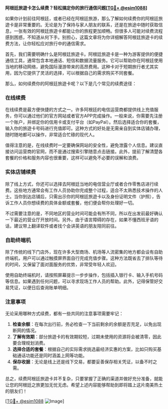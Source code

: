 **阿根廷旅遊卡怎么续费？轻松搞定你的旅行通信问题[[TG💪+ @esim1088](https://t.me/s/esim1088)]**

如果你计划前往阿根廷，或者已经在阿根廷旅游，那么了解如何续费你的阿根廷旅遊卡是非常重要的。无论是为了保持与家人朋友的联系，还是在旅途中随时获取信息，一张有效的阿根廷旅遊卡都能让你的旅程更加顺畅。但很多人可能对续费流程感到困惑，不知道从何下手。别担心，这篇文章将为你详细解答阿根廷旅遊卡的续费方法，让你轻松应对旅行中的通信需求。

首先，我们需要明确什么是阿根廷旅遊卡。阿根廷旅遊卡是一种为游客提供的便捷通信工具，通常包含本地通话、短信和数据流量服务。它可以帮助你在阿根廷使用当地的移动网络，避免国际漫游带来的高昂费用。这种卡对于短期旅行者尤其实用，因为它提供了灵活的选择，可以根据自己的需求购买不同套餐。

那么，如何续费你的阿根廷旅遊卡呢？以下是几个常见的续费途径：

### 在线续费

在线续费是最方便快捷的方式之一。许多阿根廷的电信运营商都提供线上充值服务，你可以通过他们的官方网站或者官方APP完成操作。一般来说，你需要先注册一个账户，并绑定你的信用卡或支付平台（如PayPal）。然后选择适合你的套餐，输入你的旅遊卡号码进行充值即可。这种方式的好处是无需亲自到实体店铺办理，随时随地都可以操作，非常适合忙碌的现代人。

值得注意的是，在线续费时一定要确保网站的安全性，避免泄露个人信息。建议直接访问运营商的官网，而不是通过搜索引擎随意点击链接。此外，提前了解清楚各套餐的价格和服务内容也很重要，这样可以避免不必要的误解和浪费。

### 实体店铺续费

除了线上方式，你还可以选择去阿根廷当地的电信营业厅或者合作零售店进行续费。这些地方通常会有工作人员协助你完成整个过程，适合不太熟悉技术操作的人士。当你到达店铺后，只需出示你的阿根廷旅遊卡以及身份证明文件（护照），告诉工作人员你想续费的具体金额或套餐，他们便会帮你处理好一切。

不过需要注意的是，不同地区的营业时间可能会有所不同，所以在出发前最好确认一下最近的营业厅开放时间。另外，由于语言障碍的存在，如果不懂西班牙语的话，建议带上翻译软件或者找个会讲英语的朋友陪同前往。

### 自助终端机

除了传统的线下门店外，现在许多大型商场、机场等人流密集的地方都会设有自助终端机，用户可以通过触摸屏界面自行完成充值步骤。这种方法既省去了排队等待的时间，又保留了面对面服务的优势，非常受年轻人欢迎。

使用自助终端机时，请按照屏幕提示一步步操作，包括插入银行卡、输入手机号码等信息。如果遇到任何问题，可以寻求现场工作人员的帮助。此外，记得保管好交易凭证，以便日后查询账单明细。

### 注意事项

无论采用哪种方式续费，都有一些共同的注意事项需要牢记：

1. **检查余额**：在每次出行前，务必检查一下当前剩余的余额是否充足，以免出现断网的情况。
2. **了解有效期**：部分旅遊卡的有效期较短，过期未使用的资源将会被清零，因此要合理规划消费。
3. **选择合适的套餐**：根据自己的实际需求挑选最经济实惠的方案，比如只购买基础通话功能还是同时涵盖上网等功能。
4. **保存收据**：无论是线上还是线下交易，都要妥善保存相关凭证，以备不时之需。

总之，续费阿根廷旅遊卡并不复杂，只要掌握了正确的渠道并做好充分准备，就能让您的阿根廷之旅更加无忧无虑。希望上述内容能够帮助到即将踏上这片南美热土的朋友们！

[[TG💪+ @esim1088](https://t.me/s/esim1088) ![Image](https://i.postimg.cc/4NQfJmqS/Snipaste-2025-05-13-00-14-12.png)]